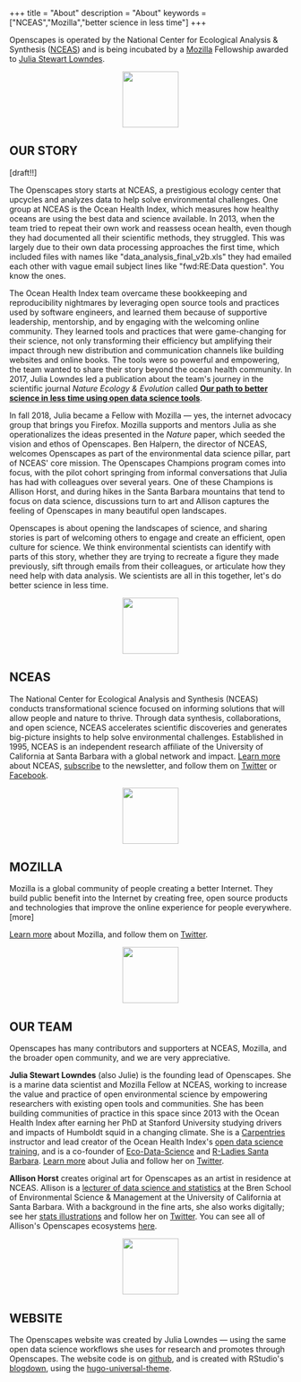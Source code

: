 +++
title = "About"
description = "About"
keywords = ["NCEAS","Mozilla","better science in less time"]
+++

Openscapes is operated by the National Center for Ecological Analysis & Synthesis ([NCEAS](/about#NCEAS)) and is being incubated by a [Mozilla](/about#MOZILLA) Fellowship awarded to [Julia Stewart Lowndes](/about#).

<center><img src="/img/horst_openscapes_arctic_squid.png" width="100px"></center>

## OUR STORY

[draft!!]


The Openscapes story starts at NCEAS, a prestigious ecology center that upcycles and analyzes data to help solve environmental challenges. One group at NCEAS is the Ocean Health Index, which measures how healthy oceans are using the best data and science available. In 2013, when the team tried to repeat their own work and reassess ocean health, even though they had documented all their scientific methods, they struggled. This was largely due to their own data processing approaches the first time, which included files with names like "data_analysis_final_v2b.xls" they had emailed each other with vague email subject lines like "fwd:RE:Data question". You know the ones.

The Ocean Health Index team overcame these bookkeeping and reproducibility nightmares by leveraging open source tools and practices used by software engineers, and learned them because of supportive leadership, mentorship, and by engaging with the welcoming online community. They learned tools and practices that were game-changing for their science, not only transforming their efficiency but amplifying their impact through new distribution and communication channels like building websites and online books. The tools were so powerful and empowering, the team wanted to share their story beyond the ocean health community. In 2017, Julia Lowndes led a publication about the team's journey in the scientific journal *Nature Ecology & Evolution* called [**Our path to better science in less time using open data science tools**](https://www.nature.com/articles/s41559-017-0160). <!---This, along with joining and building local and online open data science communities, would set the stage for more. --->

In fall 2018, Julia became a Fellow with Mozilla — yes, the internet advocacy group that brings you Firefox. Mozilla supports and mentors Julia as she operationalizes the ideas presented in the *Nature* paper, which seeded the vision and ethos of Openscapes. Ben Halpern, the director of NCEAS, welcomes Openscapes as part of the environmental data science pillar, part of NCEAS' core mission. The Openscapes Champions program comes into focus, with the pilot cohort springing from informal conversations that Julia has had with colleagues over several years. One of these Champions is Allison Horst, and during hikes in the Santa Barbara mountains that tend to focus on data science, discussions turn to art and Allison captures the feeling of Openscapes in many beautiful open landscapes. 

Openscapes is about opening the landscapes of science, and sharing stories is part of welcoming others to engage and create an efficient, open culture for science. We think environmental scientists can identify with parts of this story, whether they are trying to recreate a figure they made previously, sift through emails from their colleagues, or articulate how they need help with data analysis. We scientists are all in this together, let's do better science in less time. 

<center><img src="/img/horst_openscapes_arctic_urchins.png" width="100px"></center>

## NCEAS

The National Center for Ecological Analysis and Synthesis (NCEAS) conducts transformational science focused on informing solutions that will allow people and nature to thrive. Through data synthesis, collaborations, and open science, NCEAS accelerates scientific discoveries and generates big-picture insights to help solve environmental challenges. Established in 1995, NCEAS is an independent research affiliate of the University of California at Santa Barbara with a global network and impact. [Learn more](https://www.nceas.ucsb.edu/) about NCEAS, [subscribe](http://ucsb.us12.list-manage1.com/subscribe?u=d7494403ed9d8c97a5479f0d4&id=bbef3949b4) to the newsletter, and follow them on [Twitter](https://twitter.com/nceas) or [Facebook](https://www.facebook.com/NCEASUCSB/).

<center><img src="/img/horst_openscapes_arctic_narwhal.png" width="100px"></center>

## MOZILLA

Mozilla is a global community of people creating a better Internet. They build public benefit into the Internet by creating free, open source products and technologies that improve the online experience for people everywhere. [more]

[Learn more](https://foundation.mozilla.org/en/) about Mozilla, and follow them on [Twitter](https://twitter.com/mozilla).


<center><img src="/img/horst_openscapes_arctic_puffins.png" width="100px"></center>

## OUR TEAM

Openscapes has many contributors and supporters at NCEAS, Mozilla, and the broader open community, and we are very appreciative.

**Julia Stewart Lowndes** (also Julie) is the founding lead of Openscapes. She is a marine data scientist and Mozilla Fellow at NCEAS, working to increase the value and practice of open environmental science by empowering researchers with existing open tools and communities. She has been building communities of practice in this space since 2013 with the Ocean Health Index after earning her PhD at Stanford University studying drivers and impacts of Humboldt squid in a changing climate. She is a [Carpentries](https://carpentries.org/) instructor and lead creator of the Ocean Health Index's [open data science training](http://ohi-science.org/data-science-training/), and is a co-founder of [Eco-Data-Science](http://eco-data-science.github.io/) and [R-Ladies Santa Barbara](https://www.meetup.com/rladies-santa-barbara/). [Learn more](http://jules32.github.io) about Julia and follow her on [Twitter](https://twitter.com/juliesquid).


**Allison Horst** creates original art for Openscapes as an artist in residence at NCEAS. Allison is a [lecturer of data science and statistics](https://www.bren.ucsb.edu/people/Faculty/allison_horst.htm) at the Bren School of Environmental Science & Management at the University of California at Santa Barbara. With a background in the fine arts, she also works digitally; see her [stats illustrations](https://github.com/allisonhorst/stats-illustrations) and follow her on [Twitter](https://twitter.com/allison_horst). You can see all of Allison's Openscapes ecosystems [here](/openscapes_art).

<center><img src="/img/horst_openscapes_arctic_humpback.png" width="100px"></center>

## WEBSITE

The Openscapes website was created by Julia Lowndes — using the same open data science workflows she uses for research and promotes through Openscapes. The website code is on [github](https://github.com/openscapes/website), and is created with RStudio's [blogdown](https://bookdown.org/yihui/blogdown/), using the [hugo-universal-theme](https://themes.gohugo.io//theme/hugo-universal-theme/).

<br>